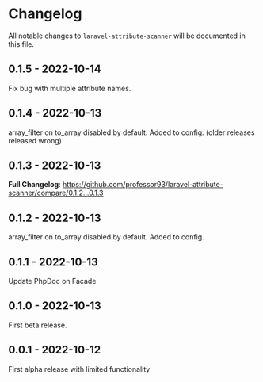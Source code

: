 # Changelog

All notable changes to `laravel-attribute-scanner` will be documented in this file.

## 0.1.5 - 2022-10-14

Fix bug with multiple attribute names.

## 0.1.4 - 2022-10-13

array_filter on to_array disabled by default. Added to config. (older
releases released wrong)

## 0.1.3 - 2022-10-13

**Full Changelog**: https://github.com/professor93/laravel-attribute-scanner/compare/0.1.2...0.1.3

## 0.1.2 - 2022-10-13

array_filter on to_array disabled by default. Added to config.

## 0.1.1 - 2022-10-13

Update PhpDoc on Facade

## 0.1.0 - 2022-10-13

First beta release.

## 0.0.1 - 2022-10-12

First alpha release with limited functionality
